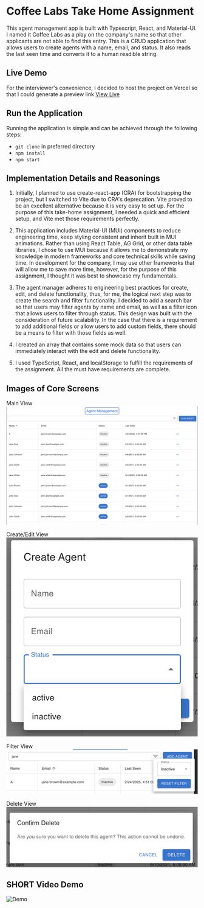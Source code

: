 # Coffee Labs Take Home Assignment

This agent management app is built with Typescript, React, and Material-UI. I named it Coffee Labs as a play on the company's name so that other applicants are not able to find this entry. This is a CRUD application that allows users to create agents with a name, email, and status. It also reads the last seen time and converts it to a human readible string.

## Live Demo
For the interviewer's convenience, I decided to host the project on Vercel so that I could generate a preview link
[View Live](https://coffee-labs-take-home-assignment-f9psqsljn-lisatianns-projects.vercel.app/)

## Run the Application

Running the application is simple and can be achieved through the following steps:

- `git clone` in preferred directory
- `npm install`
- `npm start `

## Implementation Details and Reasonings
1. Initially, I planned to use create-react-app (CRA) for bootstrapping the project, but I switched to Vite due to CRA's deprecation. Vite proved to be an excellent alternative because it is very easy to set up. For the purpose of this take-home assignment, I needed a quick and efficient setup, and Vite met those requirements perfectly.

2. This application includes Material-UI (MUI) components to reduce engineering time, keep styling consistent and inherit built in MUI animations. Rather than using React Table, AG Grid, or other data table libraries, I chose to use MUI because it allows me to demonstrate my knowledge in modern frameworks and core technical skills while saving time. In development for the company, I may use other frameworks that will allow me to save more time, however, for the purpose of this assignment, I thought it was best to showcase my fundamentals.

3. The agent manager adheres to engineering best practices for create, edit, and delete functionality, thus, for me, the logical next step was to create the search and filter functionality. I decided to add a search bar so that users may filter agents by name and email, as well as a filter icon that allows users to filter through status. This design was built with the consideration of future scalability. In the case that there is a requirement to add additional fields or allow users to add custom fields, there should be a means to filter with those fields as well.

4. I created an array that contains some mock data so that users can immediately interact with the edit and delete functionality.

5. I used TypeScript, React, and localStorage to fulfill the requirements of the assignment. All the must have requirements are complete.

## Images of Core Screens
Main View
![Main View](./my-app/assets/mainView.png)

Create/Edit View
![Create/Edit View](./my-app/assets/createView.png)

Filter View
![Filter View](./my-app/assets/filterView.png)

Delete View
![Delete View](./my-app/assets/deleteView.png)

## SHORT Video Demo
![Demo](./my-app/assets/demo.gif)
